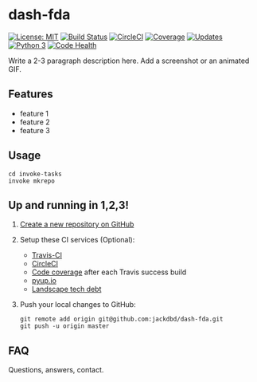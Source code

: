 # dash-fda
[![License: MIT](https://img.shields.io/badge/License-MIT-blue.svg)](https://opensource.org/licenses/MIT) [![Build Status](https://travis-ci.org/jackdbd/dash-fda.svg?branch=master)](https://travis-ci.org/jackdbd/dash-fda) [![CircleCI](https://circleci.com/gh/jackdbd/dash-fda.svg?style=svg)](https://circleci.com/gh/jackdbd/dash-fda) [![Coverage](https://codecov.io/github/jackdbd/dash-fda/coverage.svg?branch=master)](https://codecov.io/github/jackdbd/dash-fda?branch=master) [![Updates](https://pyup.io/repos/github/jackdbd/dash-fda/shield.svg)](https://pyup.io/repos/github/jackdbd/dash-fda/) [![Python 3](https://pyup.io/repos/github/jackdbd/dash-fda/python-3-shield.svg)](https://pyup.io/repos/github/jackdbd/dash-fda/) [![Code Health](https://landscape.io/github/jackdbd/dash-fda/master/landscape.svg?style=flat)](https://landscape.io/github/jackdbd/dash-fda/master)

Write a 2-3 paragraph description here. Add a screenshot or an animated GIF.

## Features

- feature 1
- feature 2
- feature 3

## Usage
```shell
cd invoke-tasks
invoke mkrepo
```

## Up and running in 1,2,3!
1. [Create a new repository on GitHub](https://github.com/new)

2. Setup these CI services (Optional):
    - [Travis-CI](https://travis-ci.org/profile/jackdbd)
    - [CircleCI](https://circleci.com/add-projects/gh/jackdbd)
    - [Code coverage](https://codecov.io/gh/jackdbd/dash-fda) after each Travis success build
    - [pyup.io](https://pyup.io/account/repos/add/)
    - [Landscape tech debt](https://landscape.io/repository/add)

3. Push your local changes to GitHub:
    ```shell
    git remote add origin git@github.com:jackdbd/dash-fda.git
    git push -u origin master
    ```

## FAQ
Questions, answers, contact.
